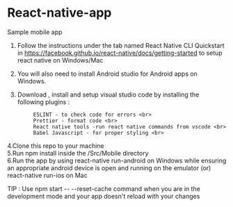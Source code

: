 # React-native-app
Sample mobile app

1. Follow the instructions under the tab named React Native CLI Quickstart in https://facebook.github.io/react-native/docs/getting-started to setup react native on Windows/Mac 
2. You will also need to install Android studio for Android apps on Windows.
3. Download , install and setup visual studio code by installing the following plugins :<br>

			ESLINT - to check code for errors <br>
			Prettier - format code <br>
			React native tools -run react native commands from vscode <br>
			Babel Javascript - for proper styling <br>

4.Clone this repo to your machine<br>
5.Run npm install inside the /Src/Mobile directory<br>
6.Run the app by using react-native run-android on Windows while ensuring an appropriate android device is open and running on the emulator (or) react-native run-ios on Mac<br>

TIP : Use npm start -- --reset-cache command when you are in the development mode and your app doesn't reload with your changes

